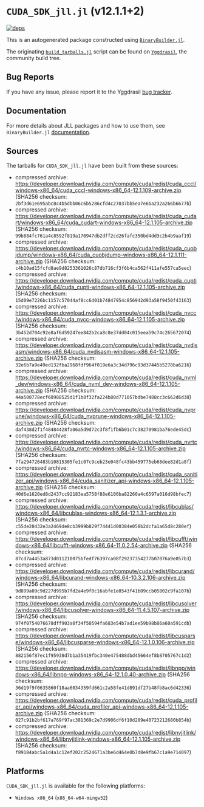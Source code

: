 # `CUDA_SDK_jll.jl` (v12.1.1+2)

[![deps](https://juliahub.com/docs/CUDA_SDK_jll/deps.svg)](https://juliahub.com/ui/Packages/CUDA_SDK_jll/2kWOi?page=2)

This is an autogenerated package constructed using [`BinaryBuilder.jl`](https://github.com/JuliaPackaging/BinaryBuilder.jl).

The originating [`build_tarballs.jl`](https://github.com/JuliaPackaging/Yggdrasil/blob/3de8a79782c70a00e35cf152bf5aa9ee7e20a6bb/C/CUDA/CUDA_SDK@12.1/build_tarballs.jl) script can be found on [`Yggdrasil`](https://github.com/JuliaPackaging/Yggdrasil/), the community build tree.

## Bug Reports

If you have any issue, please report it to the Yggdrasil [bug tracker](https://github.com/JuliaPackaging/Yggdrasil/issues).

## Documentation

For more details about JLL packages and how to use them, see `BinaryBuilder.jl` [documentation](https://docs.binarybuilder.org/stable/jll/).

## Sources

The tarballs for `CUDA_SDK_jll.jl` have been built from these sources:

* compressed archive: https://developer.download.nvidia.com/compute/cuda/redist/cuda_cccl/windows-x86_64/cuda_cccl-windows-x86_64-12.1.109-archive.zip (SHA256 checksum: `2bf3d61e695abc8c4b5dbb06c6b5286cfd4c27037bb5ea7e6ba232a266b6677b`)
* compressed archive: https://developer.download.nvidia.com/compute/cuda/redist/cuda_cudart/windows-x86_64/cuda_cudart-windows-x86_64-12.1.105-archive.zip (SHA256 checksum: `99b884fc761a4c8592f819a170947db2dff2cd26fafc350bd4dd3c2b4b9aaf19`)
* compressed archive: https://developer.download.nvidia.com/compute/cuda/redist/cuda_cuobjdump/windows-x86_64/cuda_cuobjdump-windows-x86_64-12.1.111-archive.zip (SHA256 checksum: `c4b10ad15fcfd8ae9d8253361026c87db716cf3f6b4ca562f411afe557ca5eec`)
* compressed archive: https://developer.download.nvidia.com/compute/cuda/redist/cuda_cupti/windows-x86_64/cuda_cupti-windows-x86_64-12.1.105-archive.zip (SHA256 checksum: `15d09e7226bc1157c57044af8cc6d01b74847954c856942d93a58f9450f43163`)
* compressed archive: https://developer.download.nvidia.com/compute/cuda/redist/cuda_nvcc/windows-x86_64/cuda_nvcc-windows-x86_64-12.1.105-archive.zip (SHA256 checksum: `3b452d704c92e8af6d59247ee842b2ca8c8e37dd04c015eea59c74c265672074`)
* compressed archive: https://developer.download.nvidia.com/compute/cuda/redist/cuda_nvdisasm/windows-x86_64/cuda_nvdisasm-windows-x86_64-12.1.105-archive.zip (SHA256 checksum: `32e6b7a9e49ed132fba2968fdf964f019e6a3c34d796c93d37445b5278ba6216`)
* compressed archive: https://developer.download.nvidia.com/compute/cuda/redist/cuda_nvml_dev/windows-x86_64/cuda_nvml_dev-windows-x86_64-12.1.105-archive.zip (SHA256 checksum: `44a500778ecf60988525d1f1b8f32fa224b80d771057bdbe7488cc3c662d6d38`)
* compressed archive: https://developer.download.nvidia.com/compute/cuda/redist/cuda_nvprune/windows-x86_64/cuda_nvprune-windows-x86_64-12.1.105-archive.zip (SHA256 checksum: `daf438d2f1f48484428fa06a5d9d72c3f8f1fb6b01c7c38270981ba76ede45dc`)
* compressed archive: https://developer.download.nvidia.com/compute/cuda/redist/cuda_nvrtc/windows-x86_64/cuda_nvrtc-windows-x86_64-12.1.105-archive.zip (SHA256 checksum: `7fa294726483b10815305fe1c07c9ceb23e048fc43bb459775eb68dee82d1a8f`)
* compressed archive: https://developer.download.nvidia.com/compute/cuda/redist/cuda_sanitizer_api/windows-x86_64/cuda_sanitizer_api-windows-x86_64-12.1.105-archive.zip (SHA256 checksum: `40d6e1620ed8d2437cc92183ea5758f88e6106ba82260a4c6597a016d98bfec7`)
* compressed archive: https://developer.download.nvidia.com/compute/cuda/redist/libcublas/windows-x86_64/libcublas-windows-x86_64-12.1.3.1-archive.zip (SHA256 checksum: `c55de20432e3a2469de8cb3999b829f74441d00384e058b2dcfa1a65d8c280ef`)
* compressed archive: https://developer.download.nvidia.com/compute/cuda/redist/libcufft/windows-x86_64/libcufft-windows-x86_64-11.0.2.54-archive.zip (SHA256 checksum: `87cd7a4453a873d011210075bfedf76397ca08f29237354277b07076a9e057b3`)
* compressed archive: https://developer.download.nvidia.com/compute/cuda/redist/libcurand/windows-x86_64/libcurand-windows-x86_64-10.3.2.106-archive.zip (SHA256 checksum: `9d899a09c9d227d995b7fd2a4e9f0c16abfe1e0543f41b09ccb05802c9fa107b`)
* compressed archive: https://developer.download.nvidia.com/compute/cuda/redist/libcusolver/windows-x86_64/libcusolver-windows-x86_64-11.4.5.107-archive.zip (SHA256 checksum: `974f0754076678dff903a0f34f50594fa683e54b7ad1ee59b98b86a60a591cdb`)
* compressed archive: https://developer.download.nvidia.com/compute/cuda/redist/libcusparse/windows-x86_64/libcusparse-windows-x86_64-12.1.0.106-archive.zip (SHA256 checksum: `882156f87ec1f95938d7b1a35419fbc340e475488dbd45664ef8b8705767c1d2`)
* compressed archive: https://developer.download.nvidia.com/compute/cuda/redist/libnpp/windows-x86_64/libnpp-windows-x86_64-12.1.0.40-archive.zip (SHA256 checksum: `36d19f9f0635860f18aa6034359fd661c2a58fe41d891df27b48fb8ac6d42336`)
* compressed archive: https://developer.download.nvidia.com/compute/cuda/redist/cuda_profiler_api/windows-x86_64/cuda_profiler_api-windows-x86_64-12.1.105-archive.zip (SHA256 checksum: `027c91b2bf617a769f97ac381369c2e7d9906df6f10d289e40723212680b854b`)
* compressed archive: https://developer.download.nvidia.com/compute/cuda/redist/libnvjitlink/windows-x86_64/libnvjitlink-windows-x86_64-12.1.105-archive.zip (SHA256 checksum: `f89184abc5a1d4a1c12ef202c2524671a3be6d464e0b7d8e9fb67c1a9e714097`)

## Platforms

`CUDA_SDK_jll.jl` is available for the following platforms:

* `Windows x86_64` (`x86_64-w64-mingw32`)
